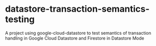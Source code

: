 # datastore-transaction-semantics-testing

A project using google-cloud-datastore to test semantics of transaction handling in Google Cloud Datastore and Firestore in Datastore Mode


